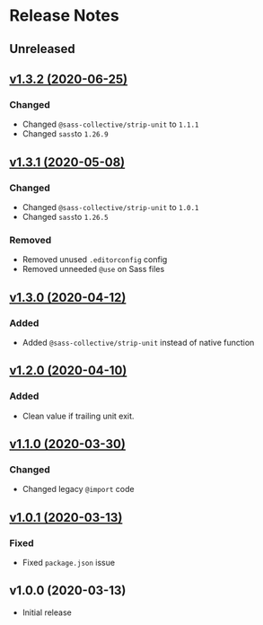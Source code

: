 # Release Notes

## Unreleased

## [v1.3.2 (2020-06-25)](https://github.com/sass-collective/sass-breakpoint/compare/v1.3.1...v1.3.2)

### Changed

* Changed ``@sass-collective/strip-unit`` to ``1.1.1``
* Changed ``sass``to ``1.26.9``

## [v1.3.1 (2020-05-08)](https://github.com/sass-collective/sass-breakpoint/compare/v1.3.0...v1.3.1)

### Changed

* Changed ``@sass-collective/strip-unit`` to ``1.0.1``
* Changed ``sass``to ``1.26.5``

### Removed

* Removed unused ``.editorconfig`` config
* Removed unneeded ``@use`` on Sass files

## [v1.3.0 (2020-04-12)](https://github.com/sass-collective/sass-breakpoint/compare/v1.2.1...v1.3.0)

### Added

* Added ``@sass-collective/strip-unit`` instead of native function

## [v1.2.0 (2020-04-10)](https://github.com/sass-collective/sass-breakpoint/compare/v1.1.0...v1.2.0)

### Added

* Clean value if trailing unit exit.

## [v1.1.0 (2020-03-30)](https://github.com/sass-collective/sass-breakpoint/compare/v1.0.1...v1.1.0)

### Changed

* Changed legacy ``@import`` code

## [v1.0.1 (2020-03-13)](https://github.com/sass-collective/sass-breakpoint/compare/v1.0.0...v1.0.1)

### Fixed

* Fixed ``package.json`` issue

## v1.0.0 (2020-03-13)

* Initial release
